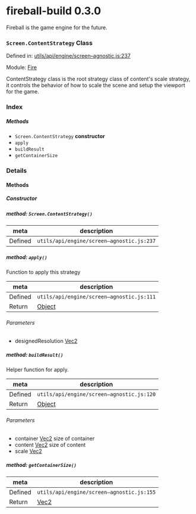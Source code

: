 
# fireball-build 0.3.0

Fireball is the game engine for the future.

### `Screen.ContentStrategy` Class


Defined in: [utils/api/engine/screen–agnostic.js:237](../files/utils/api/engine/screen–agnostic.js.js)

Module: [Fire](../modules/Fire.md)




ContentStrategy class is the root strategy class of content's scale strategy,
it controls the behavior of how to scale the scene and setup the viewport for the game.

### Index



##### Methods

  - `Screen.ContentStrategy` **constructor**
  - `apply`
  - `buildResult`
  - `getContainerSize`





### Details




<!-- Method Block -->
#### Methods

##### Constructor

##### method: `Screen.ContentStrategy()`



| meta | description |
|------|-------------|
| Defined | `utils/api/engine/screen–agnostic.js:237` |



##### method: `apply()`

Function to apply this strategy

| meta | description |
|------|-------------|
| Defined | `utils/api/engine/screen–agnostic.js:111` |
| Return 		 | <a href="https://developer.mozilla.org/en/JavaScript/Reference/Global_Objects/Object" class="crosslink external" target="_blank">Object</a> 

###### Parameters
- designedResolution <a href="../classes/Vec2.html" class="crosslink">Vec2</a>  


##### method: `buildResult()`

Helper function for apply.

| meta | description |
|------|-------------|
| Defined | `utils/api/engine/screen–agnostic.js:120` |
| Return 		 | <a href="https://developer.mozilla.org/en/JavaScript/Reference/Global_Objects/Object" class="crosslink external" target="_blank">Object</a> 

###### Parameters
- container <a href="../classes/Vec2.html" class="crosslink">Vec2</a> size of container
- content <a href="../classes/Vec2.html" class="crosslink">Vec2</a> size of content
- scale <a href="../classes/Vec2.html" class="crosslink">Vec2</a>  


##### method: `getContainerSize()`



| meta | description |
|------|-------------|
| Defined | `utils/api/engine/screen–agnostic.js:155` |
| Return 		 | <a href="../classes/Vec2.html" class="crosslink">Vec2</a> 




